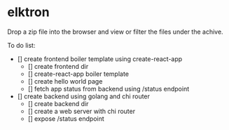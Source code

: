 # elktron
Drop a zip file into the browser and view or filter the files under the achive.

To do list:
- [] create frontend boiler template using create-react-app
    - [] create frontend dir
    - [] create-react-app boiler template
    - [] create hello world page
    - [] fetch app status from backend using /status endpoint
- [] create backend using golang and chi router
    - [] create backend dir
    - [] create a web server with chi router
    - [] expose /status endpoint